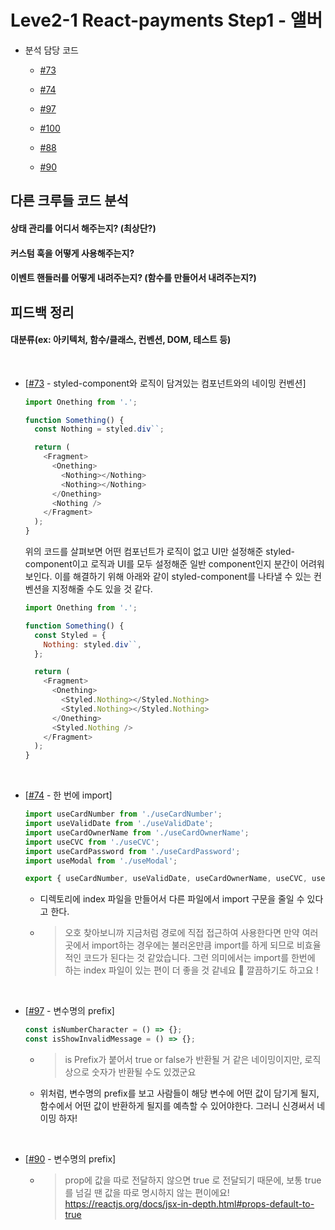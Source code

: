 # Leve2-1 React-payments Step1 - 앨버

- 분석 담당 코드

  - [#73](https://github.com/woowacourse/react-payments/pull/73)
  - [#74](https://github.com/woowacourse/react-payments/pull/74)

  - [#97](https://github.com/woowacourse/react-payments/pull/97)
  - [#100](https://github.com/woowacourse/react-payments/pull/100)

  - [#88](https://github.com/woowacourse/react-payments/pull/88)
  - [#90](https://github.com/woowacourse/react-payments/pull/90)

## 다른 크루들 코드 분석

#### 상태 관리를 어디서 해주는지? (최상단?)

#### 커스텀 훅을 어떻게 사용해주는지?

#### 이벤트 핸들러를 어떻게 내려주는지? (함수를 만들어서 내려주는지?)

## 피드백 정리

#### 대분류(ex: 아키텍처, 함수/클래스, 컨벤션, DOM, 테스트 등)

<br>

- [[#73](https://github.com/woowacourse/react-payments/pull/73#discussion_r862471299) - styled-component와 로직이 담겨있는 컴포넌트와의 네이밍 컨벤션]

  ```javascript
  import Onething from '.';

  function Something() {
    const Nothing = styled.div``;

    return (
      <Fragment>
        <Onething>
          <Nothing></Nothing>
          <Nothing></Nothing>
        </Onething>
        <Nothing />
      </Fragment>
    );
  }
  ```

  위의 코드를 살펴보면 어떤 컴포넌트가 로직이 없고 UI만 설정해준 styled-component이고 로직과 UI를 모두 설정해준 일반 component인지 분간이 어려워 보인다. 이를 해결하기 위해 아래와 같이 styled-component를 나타낼 수 있는 컨벤션을 지정해줄 수도 있을 것 같다.

  ```javascript
  import Onething from '.';

  function Something() {
    const Styled = {
      Nothing: styled.div``,
    };

    return (
      <Fragment>
        <Onething>
          <Styled.Nothing></Styled.Nothing>
          <Styled.Nothing></Styled.Nothing>
        </Onething>
        <Styled.Nothing />
      </Fragment>
    );
  }
  ```

<br>

- [[#74](https://github.com/woowacourse/react-payments/pull/74#discussion_r861542674) - 한 번에 import]

  ```javascript
  import useCardNumber from './useCardNumber';
  import useValidDate from './useValidDate';
  import useCardOwnerName from './useCardOwnerName';
  import useCVC from './useCVC';
  import useCardPassword from './useCardPassword';
  import useModal from './useModal';

  export { useCardNumber, useValidDate, useCardOwnerName, useCVC, useCardPassword, useModal };
  ```

  - 디렉토리에 index 파일을 만들어서 다른 파일에서 import 구문을 줄일 수 있다고 한다.

  - > 오호 찾아보니까 지금처럼 경로에 직접 접근하여 사용한다면 만약 여러 곳에서 import하는 경우에는 불러온만큼 import를 하게 되므로 비효율적인 코드가 된다는 것 같았습니다. 그런 의미에서는 import를 한번에 하는 index 파일이 있는 편이 더 좋을 것 같네요 🙂 깔끔하기도 하고요 !

<br>

- [[#97](https://github.com/woowacourse/react-payments/pull/97#discussion_r862346217) - 변수명의 prefix]

  ```javascript
  const isNumberCharacter = () => {};
  const isShowInvalidMessage = () => {};
  ```

  - > is Prefix가 붙어서 true or false가 반환될 거 같은 네이밍이지만, 로직상으로 숫자가 반환될 수도 있겠군요

  - 위처럼, 변수명의 prefix를 보고 사람들이 해당 변수에 어떤 값이 담기게 될지, 함수에서 어떤 값이 반환하게 될지를 예측할 수 있어야한다. 그러니 신경써서 네이밍 하자!

<br>

- [[#90](https://github.com/woowacourse/react-payments/pull/90#discussion_r862373706) - 변수명의 prefix]

  - > prop에 값을 따로 전달하지 않으면 true 로 전달되기 때문에, 보통 true 를 넘길 땐 값을 따로 명시하지 않는 편이에요! https://reactjs.org/docs/jsx-in-depth.html#props-default-to-true

<br>
